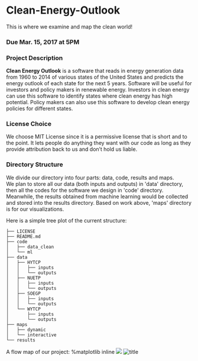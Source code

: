 # Clean-Energy-Outlook
This is where we examine and map the clean world!

### Due Mar. 15, 2017 at 5PM

### Project Description
**Clean Energy Outlook** is a software that reads in energy generation data from 1960 to 2014 of various states of the United States and predicts the energy outlook of each state for the next 5 years. Software will be useful for investors and policy makers in renewable energy. Investors in clean energy can use this software to identify states where clean energy has high potential. Policy makers can also use this software to develop clean energy policies for different states.

### License Choice
We choose MIT License since it is a permissive license that is short and to the point. It lets people do anything they want with our code as long as they provide attribution back to us and don’t hold us liable.

### Directory Structure
We divide our directory into four parts: data, code, results and maps.  
We plan to store all our data (both inputs and outputs) in 'data' directory, then all the codes for the software we design in 'code' directory. Meanwhile, the results obtained from machine learning would be collected and stored into the results directory. Based on work above, 'maps' directory is for our visualizations.

Here is a simple tree plot of the current structure:
```
├── LICENSE
├── README.md
├── code
│   ├── data_clean
│   └── ml
├── data
│   ├── HYTCP
│   │   ├── inputs
│   │   └── outputs
│   ├── NUETP
│   │   ├── inputs
│   │   └── outputs
│   ├── SOEGP
│   │   ├── inputs
│   │   └── outputs
│   └── WYTCP
│       ├── inputs
│       └── outputs
├── maps
│   ├── dynamic
│   └── interactive
└── results
```
A flow map of our project:
%matplotlib inline
<img src="files/Picture1.png">
![title](img/Picture1.png)